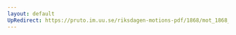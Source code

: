 ```yaml
---
layout: default
UpRedirect: https://pruto.im.uu.se/riksdagen-motions-pdf/1868/mot_1868__fk__87/mot_1868__fk__87-002.pdf
---
```

